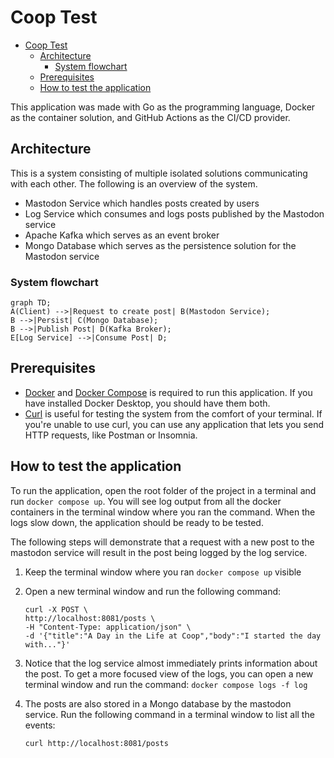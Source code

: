 # Coop Test

<!--toc:start-->

- [Coop Test](#coop-test)
  - [Architecture](#architecture)
    - [System flowchart](#system-flowchart)
  - [Prerequisites](#prerequisites)
  - [How to test the application](#how-to-test-the-application)
  <!--toc:end-->

This application was made with Go as the programming language, Docker as the
container solution, and GitHub Actions as the CI/CD provider.

## Architecture

This is a system consisting of multiple isolated solutions communicating with
each other. The following is an overview of the system.

- Mastodon Service which handles posts created by users
- Log Service which consumes and logs posts published by the Mastodon service
- Apache Kafka which serves as an event broker
- Mongo Database which serves as the persistence solution for the Mastodon service

### System flowchart

```mermaid
graph TD;
A(Client) -->|Request to create post| B(Mastodon Service);
B -->|Persist| C(Mongo Database);
B -->|Publish Post| D(Kafka Broker);
E[Log Service] -->|Consume Post| D;
```

## Prerequisites

- [Docker](https://docs.docker.com/engine/install/) and [Docker Compose](https://docs.docker.com/compose/install/) is required to run this application. If you have
  installed Docker Desktop, you should have them both.
- [Curl](https://curl.se/download.html) is useful for testing the system from the comfort of your terminal.
  If you're unable to use curl, you can use any application that lets you
  send HTTP requests, like Postman or Insomnia.

## How to test the application

To run the application, open the root folder of the project in a terminal and
run `docker compose up`. You will see log output from all the docker containers
in the terminal window where you ran the command. When the logs slow down, the
application should be ready to be tested.

The following steps will demonstrate that a request with a new post to the
mastodon service will result in the post being logged by the log service.

1. Keep the terminal window where you ran `docker compose up` visible
2. Open a new terminal window and run the following command:

   ```shell
   curl -X POST \
   http://localhost:8081/posts \
   -H "Content-Type: application/json" \
   -d '{"title":"A Day in the Life at Coop","body":"I started the day with..."}'
   ```

3. Notice that the log service almost immediately prints information about the post.
   To get a more focused view of the logs, you can open a new terminal window
   and run the command: `docker compose logs -f log`
4. The posts are also stored in a Mongo database by the mastodon service.
   Run the following command in a terminal window to list all the events:

   ```Shell
   curl http://localhost:8081/posts
   ```
